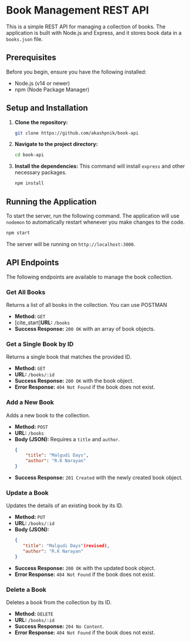 # Book Management REST API

This is a simple REST API for managing a collection of books. The application is built with Node.js and Express, and it stores book data in a `books.json` file. 

## Prerequisites

Before you begin, ensure you have the following installed:
* Node.js (v14 or newer)
* npm (Node Package Manager)

## Setup and Installation

1.  **Clone the repository:**
    ```bash
    git clone https://github.com/akashpnik/book-api
    ```

2.  **Navigate to the project directory:**
    ```bash
    cd book-api
    ```

3.  **Install the dependencies:**
    This command will install `express` and other necessary packages. 
    ```bash
    npm install
    ```

## Running the Application

To start the server, run the following command. The application will use `nodemon` to automatically restart whenever you make changes to the code.

```bash
npm start
```

The server will be running on `http://localhost:3000`. 

## API Endpoints

The following endpoints are available to manage the book collection.

### Get All Books
Returns a list of all books in the collection. 
You can use POSTMAN
* **Method:** `GET`
* [cite_start]**URL:** `/books`
* **Success Response:** `200 OK` with an array of book objects.

### Get a Single Book by ID
Returns a single book that matches the provided ID.
* **Method:** `GET`
* **URL:** `/books/:id` 
* **Success Response:** `200 OK` with the book object.
* **Error Response:** `404 Not Found` if the book does not exist.

### Add a New Book
Adds a new book to the collection.
* **Method:** `POST`
* **URL:** `/books`
* **Body (JSON):** Requires a `title` and `author`.
    ```json
    {
        "title": "Malgudi Days",
        "author": "R.K Narayan"
    }
    ```
* **Success Response:** `201 Created` with the newly created book object.

### Update a Book
Updates the details of an existing book by its ID.
* **Method:** `PUT`
* **URL:** `/books/:id`
* **Body (JSON):**
    ```json
    {
       "title": "Malgudi Days"(revised),
       "author": "R.K Narayan"
    }
    ```
* **Success Response:** `200 OK` with the updated book object.
* **Error Response:** `404 Not Found` if the book does not exist.

### Delete a Book
Deletes a book from the collection by its ID.
* **Method:** `DELETE`
* **URL:** `/books/:id` 
* **Success Response:** `204 No Content`.
* **Error Response:** `404 Not Found` if the book does not exist.
